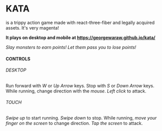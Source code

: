 # KATA

is a trippy action game made with react-three-fiber and legally acquired assets. It's very magenta!

**It plays on desktop and mobile at https://georgewaraw.github.io/kata/**

*Slay monsters to earn points! Let them pass you to lose points!*

#### CONTROLS

###### DESKTOP
Run forward with *W* or *Up Arrow* keys. Stop with *S* or *Down Arrow* keys. While running, change direction with the *mouse*. *Left click* to attack.

###### TOUCH
*Swipe up* to start running. *Swipe down* to stop. While running, *move your finger on the screen* to change direction. *Tap the screen* to attack.
